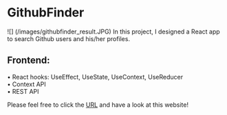 # GithubFinder
![] (/images/githubfinder_result.JPG)
In this project, I designed a React app to search Github users and his/her profiles. 

## Frontend: <br />
• React hooks: UseEffect, UseState, UseContext, UseReducer <br />
• Context API <br />
• REST API <br />

Please feel free to click the [URL](https://githubfinder4qingtianyu.netlify.app/) and have a look at this website!
